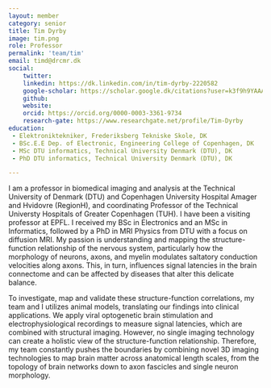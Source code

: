 ```yaml
---
layout: member
category: senior
title: Tim Dyrby
image: tim.png
role: Professor
permalink: 'team/tim'
email: timd@drcmr.dk
social:
    twitter: 
    linkedin: https://dk.linkedin.com/in/tim-dyrby-2220582
    google-scholar: https://scholar.google.dk/citations?user=k3f9h9YAAAAJ&hl=da
    github: 
    website:
    orcid: https://orcid.org/0000-0003-3361-9734
    research-gate: https://www.researchgate.net/profile/Tim-Dyrby
education:
 - Elektroniktekniker, Frederiksberg Tekniske Skole, DK
 - BSc.E.E Dep. of Electronic, Engineering College of Copenhagen, DK
 - MSc DTU informatics, Technical University Denmark (DTU), DK
 - PhD DTU informatics, Technical University Denmark (DTU), DK

---
```


I am a professor in biomedical imaging and analysis at the Technical University of Denmark (DTU) and Copenhagen University Hospital Amager and Hvidovre (RegionH), and coordinating Professor of the Technical Universty Hospitals of Greater Copenhagen (TUH). I have been a visiting professor at EPFL. I received my BSc in Electronics and an MSc in Informatics, followed by a PhD in MRI Physics from DTU with a focus on diffusion MRI. My passion is understanding and mapping the structure-function relationship of the nervous system, particularly how the morphology of neurons, axons, and myelin modulates saltatory conduction velocities along axons. This, in turn, influences signal latencies in the brain connectome and can be affected by diseases that alter this delicate balance.

To investigate, map and validate these structure-function correlations, my team and I utilizes animal models, translating our findings into clinical applications. We apply viral optogenetic brain stimulation and electrophysiological recordings to measure signal latencies, which are combined with structural imaging. However, no single imaging technology can create a holistic view of the structure-function relationship. Therefore, my team constantly pushes the boundaries by combining novel 3D imaging technologies to map brain matter across anatomical length scales, from the topology of brain networks down to axon fascicles and single neuron morphology.

